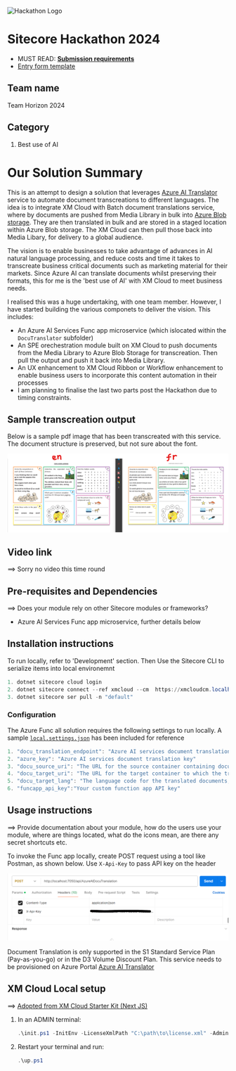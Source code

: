 ![Hackathon Logo](docs/images/hackathon.png?raw=true "Hackathon Logo")
# Sitecore Hackathon 2024

- MUST READ: **[Submission requirements](SUBMISSION_REQUIREMENTS.md)**
- [Entry form template](ENTRYFORM.md)
  
## Team name
Team Horizon 2024

## Category
1. Best use of AI

# Our Solution Summary

This is an attempt to design a solution that leverages [Azure AI Translator](https://learn.microsoft.com/en-us/azure/ai-services/translator/translator-overview) service to automate document transcreations to different languages. The idea is to integrate XM Cloud with Batch document translations service, where by documents are pushed from Media Library in bulk into [Azure Blob storage](https://azure.microsoft.com/en-us/products/storage/blobs/). They are then translated in bulk and are stored in a staged location within Azure Blob storage. The XM Cloud can then pull those back into Media Libary, for delivery to a global audience. 

The vision is to enable businesses to take advantage of advances in AI natural language processing, and reduce costs and time it takes to transcreate business critical documents such as marketing material for their markets. Since Azure AI can translate documents whilst preserving their formats, this for me is the 'best use of AI' with XM Cloud to meet business needs.

I realised this was a huge undertaking, with one team member. However, I have started building the various componets to deliver the vision. This includes:
- An Azure AI Services Func app microservice (which islocated within the `DocuTranslator` subfolder)
- An SPE orechestration module built on XM Cloud to push documents from the Media Library to Azure Blob Storage for transcreation. Then pull the output and push it back into Media Library. 
- An UX enhancement to XM Cloud Ribbon or Workflow enhancement to enable business users to incorporate this content automation in their processes
- I am planning to finalise the last two parts post the Hackathon due to timing constraints.

## Sample transcreation output

Below is a sample pdf image that has been transcreated with this service. The document structure is preserved, but not sure about the font.

![Sample transcreated pdf](docs/images/1-sample-document-transcreation.png)


## Video link
⟹ Sorry no video this time round


## Pre-requisites and Dependencies

⟹ Does your module rely on other Sitecore modules or frameworks?

- Azure AI Services Func app microservice, further details below


## Installation instructions
To run locally, refer to  'Development' section.
Then Use the Sitecore CLI to serialize items into local environemnt

 ```ps1
1. dotnet sitecore cloud login
2. dotnet sitecore connect --ref xmcloud --cm  https://xmcloudcm.localhost --allow-write true -n default
3. dotnet sitecore ser pull -n "default"
```


### Configuration
The Azure Func all solution requires the following settings to run locally. A sample [`local.settings.json`](src/DocuTranslator/TeamHorizon.DocuTranslator/local%20.settings-sample.json) has been included for reference
 ```ps1
1. "docu_translation_endpoint": "Azure AI services document translation endpoint, more details in Usage instructions below"
2. "azure_key": "Azure AI services document translation key"
3. "docu_source_uri": "The URL for the source container containing documents to be translated"
4. "docu_target_uri": "The URL for the target container to which the translated documents are written"
5. "docu_target_lang": "The language code for the translated documents, e.g., fr for French"
6. "funcapp_api_key":"Your custom function app API key"
 ```

## Usage instructions
⟹ Provide documentation about your module, how do the users use your module, where are things located, what do the icons mean, are there any secret shortcuts etc.

To invoke the Func app locally, create POST request using a tool like Postman, as shown below. Use `X-Api-Key` to pass API key on the header

![Invoke Func app locally](docs/images/funcapp-postman.png?raw=true "Sample post request")

Document Translation is only supported in the S1 Standard Service Plan (Pay-as-you-go) or in the D3 Volume Discount Plan. This service needs to be provisioned on Azure Portal
[Azure AI Translator](https://azure.microsoft.com/en-us/pricing/details/cognitive-services/translator)

## XM Cloud Local setup
⟹ [Adopted from XM Cloud Starter Kit (Next JS)](https://github.com/sitecorelabs/xmcloud-foundation-head-staging)


1. In an ADMIN terminal:

    ```ps1
    .\init.ps1 -InitEnv -LicenseXmlPath "C:\path\to\license.xml" -AdminPassword "DesiredAdminPassword"
    ```

2. Restart your terminal and run:

    ```ps1
    .\up.ps1
    ```
